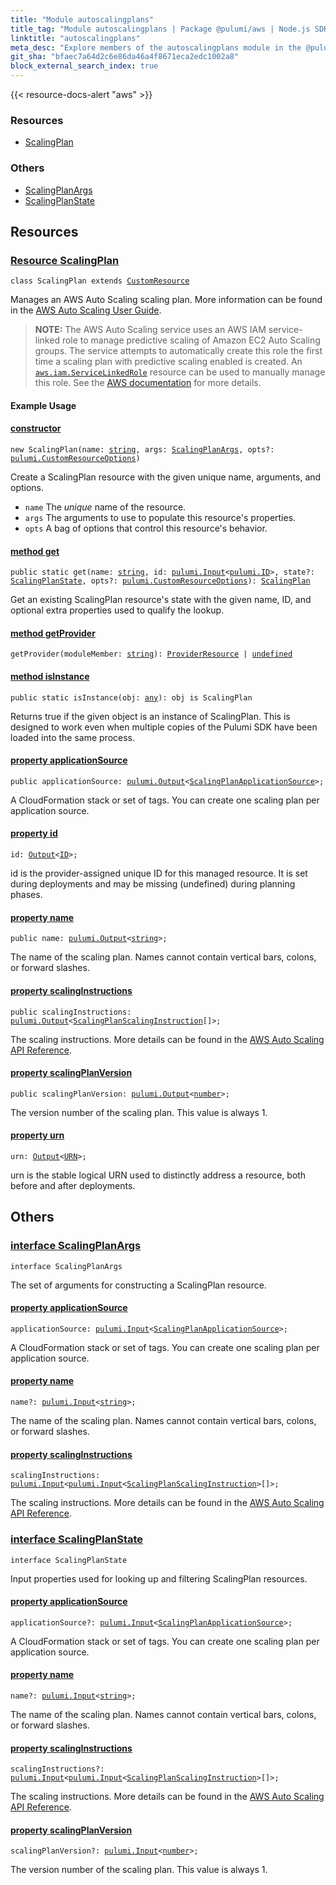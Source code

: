 ```yaml
---
title: "Module autoscalingplans"
title_tag: "Module autoscalingplans | Package @pulumi/aws | Node.js SDK"
linktitle: "autoscalingplans"
meta_desc: "Explore members of the autoscalingplans module in the @pulumi/aws package."
git_sha: "bfaec7a64d2c6e86da46a4f8671eca2edc1002a8"
block_external_search_index: true
---
```


<!-- WARNING: this page was generated by a tool. Do not edit it by hand. -->
<!-- To change it, please see https://github.com/pulumi/docs/tree/master/tools/tscdocgen. -->

{{< resource-docs-alert "aws" >}}




<h3>Resources</h3>
<ul class="api">
    <li><a href="#ScalingPlan"><span class="symbol resource"></span>ScalingPlan</a></li>
</ul>


<h3>Others</h3>
<ul class="api">
    <li><a href="#ScalingPlanArgs"><span class="symbol api"></span>ScalingPlanArgs</a></li>
    <li><a href="#ScalingPlanState"><span class="symbol api"></span>ScalingPlanState</a></li>
</ul>


<h2 id="resources">Resources</h2>
<h3 class="pdoc-module-header" id="ScalingPlan" data-link-title="ScalingPlan">
    <a href="https://github.com/pulumi/pulumi-aws/blob/bfaec7a64d2c6e86da46a4f8671eca2edc1002a8/sdk/nodejs/autoscalingplans/scalingPlan.ts#L20">
        Resource <strong>ScalingPlan</strong>
    </a>
</h3>

<pre class="highlight"><code><span class='kr'>class</span> <span class='nx'>ScalingPlan</span> <span class='kr'>extends</span> <a href='/docs/reference/pkg/nodejs/pulumi/pulumi/#CustomResource'>CustomResource</a></code></pre>

Manages an AWS Auto Scaling scaling plan.
More information can be found in the [AWS Auto Scaling User Guide](https://docs.aws.amazon.com/autoscaling/plans/userguide/what-is-aws-auto-scaling.html).

> **NOTE:** The AWS Auto Scaling service uses an AWS IAM service-linked role to manage predictive scaling of Amazon EC2 Auto Scaling groups. The service attempts to automatically create this role the first time a scaling plan with predictive scaling enabled is created.
An [`aws.iam.ServiceLinkedRole`](https://www.terraform.io/docs/providers/aws/r/iam_service_linked_role.html) resource can be used to manually manage this role.
See the [AWS documentation](https://docs.aws.amazon.com/autoscaling/plans/userguide/aws-auto-scaling-service-linked-roles.html#create-service-linked-role-manual) for more details.

#### Example Usage

<h4 class="pdoc-member-header" id="ScalingPlan-constructor">
<a class="pdoc-child-name" href="https://github.com/pulumi/pulumi-aws/blob/bfaec7a64d2c6e86da46a4f8671eca2edc1002a8/sdk/nodejs/autoscalingplans/scalingPlan.ts#L63"> <b>constructor</b></a>
</h4>


<pre class="highlight"><code><span class='kd'></span><span class='kd'>new</span> ScalingPlan(name: <span class='kd'><a href='https://developer.mozilla.org/en-US/docs/Web/JavaScript/Reference/Global_Objects/String'>string</a></span>, args: <a href='#ScalingPlanArgs'>ScalingPlanArgs</a>, opts?: <a href='/docs/reference/pkg/nodejs/pulumi/pulumi/#CustomResourceOptions'>pulumi.CustomResourceOptions</a>)</code></pre>


Create a ScalingPlan resource with the given unique name, arguments, and options.

* `name` The _unique_ name of the resource.
* `args` The arguments to use to populate this resource&#39;s properties.
* `opts` A bag of options that control this resource&#39;s behavior.

<h4 class="pdoc-member-header" id="ScalingPlan-get">
<a class="pdoc-child-name" href="https://github.com/pulumi/pulumi-aws/blob/bfaec7a64d2c6e86da46a4f8671eca2edc1002a8/sdk/nodejs/autoscalingplans/scalingPlan.ts#L30">method <b>get</b></a>
</h4>


<pre class="highlight"><code><span class='kd'>public static </span>get(name: <span class='kd'><a href='https://developer.mozilla.org/en-US/docs/Web/JavaScript/Reference/Global_Objects/String'>string</a></span>, id: <a href='/docs/reference/pkg/nodejs/pulumi/pulumi/#Input'>pulumi.Input</a>&lt;<a href='/docs/reference/pkg/nodejs/pulumi/pulumi/#ID'>pulumi.ID</a>&gt;, state?: <a href='#ScalingPlanState'>ScalingPlanState</a>, opts?: <a href='/docs/reference/pkg/nodejs/pulumi/pulumi/#CustomResourceOptions'>pulumi.CustomResourceOptions</a>): <a href='#ScalingPlan'>ScalingPlan</a></code></pre>


Get an existing ScalingPlan resource's state with the given name, ID, and optional extra
properties used to qualify the lookup.

<h4 class="pdoc-member-header" id="ScalingPlan-getProvider">
<a class="pdoc-child-name" href="https://github.com/pulumi/pulumi-aws/blob/bfaec7a64d2c6e86da46a4f8671eca2edc1002a8/sdk/nodejs/autoscalingplans/scalingPlan.ts#L20">method <b>getProvider</b></a>
</h4>


<pre class="highlight"><code><span class='kd'></span>getProvider(moduleMember: <span class='kd'><a href='https://developer.mozilla.org/en-US/docs/Web/JavaScript/Reference/Global_Objects/String'>string</a></span>): <a href='/docs/reference/pkg/nodejs/pulumi/pulumi/#ProviderResource'>ProviderResource</a> | <span class='kd'><a href='https://developer.mozilla.org/en-US/docs/Web/JavaScript/Reference/Global_Objects/undefined'>undefined</a></span></code></pre>

<h4 class="pdoc-member-header" id="ScalingPlan-isInstance">
<a class="pdoc-child-name" href="https://github.com/pulumi/pulumi-aws/blob/bfaec7a64d2c6e86da46a4f8671eca2edc1002a8/sdk/nodejs/autoscalingplans/scalingPlan.ts#L41">method <b>isInstance</b></a>
</h4>


<pre class="highlight"><code><span class='kd'>public static </span>isInstance(obj: <span class='kd'><a href='https://www.typescriptlang.org/docs/handbook/basic-types.html#any'>any</a></span>): obj is ScalingPlan</code></pre>


Returns true if the given object is an instance of ScalingPlan.  This is designed to work even
when multiple copies of the Pulumi SDK have been loaded into the same process.

<h4 class="pdoc-member-header" id="ScalingPlan-applicationSource">
<a class="pdoc-child-name" href="https://github.com/pulumi/pulumi-aws/blob/bfaec7a64d2c6e86da46a4f8671eca2edc1002a8/sdk/nodejs/autoscalingplans/scalingPlan.ts#L51">property <b>applicationSource</b></a>
</h4>

<pre class="highlight"><code><span class='kd'>public </span>applicationSource: <a href='/docs/reference/pkg/nodejs/pulumi/pulumi/#Output'>pulumi.Output</a>&lt;<a href='/docs/reference/pkg/nodejs/pulumi/aws/types/output/#ScalingPlanApplicationSource'>ScalingPlanApplicationSource</a>&gt;;</code></pre>

A CloudFormation stack or set of tags. You can create one scaling plan per application source.

<h4 class="pdoc-member-header" id="ScalingPlan-id">
<a class="pdoc-child-name" href="https://github.com/pulumi/pulumi-aws/blob/bfaec7a64d2c6e86da46a4f8671eca2edc1002a8/sdk/nodejs/autoscalingplans/scalingPlan.ts#L20">property <b>id</b></a>
</h4>

<pre class="highlight"><code><span class='kd'></span>id: <a href='/docs/reference/pkg/nodejs/pulumi/pulumi/#Output'>Output</a>&lt;<a href='/docs/reference/pkg/nodejs/pulumi/pulumi/#ID'>ID</a>&gt;;</code></pre>

id is the provider-assigned unique ID for this managed resource.  It is set during
deployments and may be missing (undefined) during planning phases.

<h4 class="pdoc-member-header" id="ScalingPlan-name">
<a class="pdoc-child-name" href="https://github.com/pulumi/pulumi-aws/blob/bfaec7a64d2c6e86da46a4f8671eca2edc1002a8/sdk/nodejs/autoscalingplans/scalingPlan.ts#L55">property <b>name</b></a>
</h4>

<pre class="highlight"><code><span class='kd'>public </span>name: <a href='/docs/reference/pkg/nodejs/pulumi/pulumi/#Output'>pulumi.Output</a>&lt;<span class='kd'><a href='https://developer.mozilla.org/en-US/docs/Web/JavaScript/Reference/Global_Objects/String'>string</a></span>&gt;;</code></pre>

The name of the scaling plan. Names cannot contain vertical bars, colons, or forward slashes.

<h4 class="pdoc-member-header" id="ScalingPlan-scalingInstructions">
<a class="pdoc-child-name" href="https://github.com/pulumi/pulumi-aws/blob/bfaec7a64d2c6e86da46a4f8671eca2edc1002a8/sdk/nodejs/autoscalingplans/scalingPlan.ts#L59">property <b>scalingInstructions</b></a>
</h4>

<pre class="highlight"><code><span class='kd'>public </span>scalingInstructions: <a href='/docs/reference/pkg/nodejs/pulumi/pulumi/#Output'>pulumi.Output</a>&lt;<a href='/docs/reference/pkg/nodejs/pulumi/aws/types/output/#ScalingPlanScalingInstruction'>ScalingPlanScalingInstruction</a>[]&gt;;</code></pre>

The scaling instructions. More details can be found in the [AWS Auto Scaling API Reference](https://docs.aws.amazon.com/autoscaling/plans/APIReference/API_ScalingInstruction.html).

<h4 class="pdoc-member-header" id="ScalingPlan-scalingPlanVersion">
<a class="pdoc-child-name" href="https://github.com/pulumi/pulumi-aws/blob/bfaec7a64d2c6e86da46a4f8671eca2edc1002a8/sdk/nodejs/autoscalingplans/scalingPlan.ts#L63">property <b>scalingPlanVersion</b></a>
</h4>

<pre class="highlight"><code><span class='kd'>public </span>scalingPlanVersion: <a href='/docs/reference/pkg/nodejs/pulumi/pulumi/#Output'>pulumi.Output</a>&lt;<span class='kd'><a href='https://developer.mozilla.org/en-US/docs/Web/JavaScript/Reference/Global_Objects/Number'>number</a></span>&gt;;</code></pre>

The version number of the scaling plan. This value is always 1.

<h4 class="pdoc-member-header" id="ScalingPlan-urn">
<a class="pdoc-child-name" href="https://github.com/pulumi/pulumi-aws/blob/bfaec7a64d2c6e86da46a4f8671eca2edc1002a8/sdk/nodejs/autoscalingplans/scalingPlan.ts#L20">property <b>urn</b></a>
</h4>

<pre class="highlight"><code><span class='kd'></span>urn: <a href='/docs/reference/pkg/nodejs/pulumi/pulumi/#Output'>Output</a>&lt;<a href='/docs/reference/pkg/nodejs/pulumi/pulumi/#URN'>URN</a>&gt;;</code></pre>

urn is the stable logical URN used to distinctly address a resource, both before and after
deployments.



<h2 id="apis">Others</h2>
<h3 class="pdoc-module-header" id="ScalingPlanArgs" data-link-title="ScalingPlanArgs">
    <a href="https://github.com/pulumi/pulumi-aws/blob/bfaec7a64d2c6e86da46a4f8671eca2edc1002a8/sdk/nodejs/autoscalingplans/scalingPlan.ts#L130">
        interface <strong>ScalingPlanArgs</strong>
    </a>
</h3>

<pre class="highlight"><code><span class='kr'>interface</span> <span class='nx'>ScalingPlanArgs</span></code></pre>

The set of arguments for constructing a ScalingPlan resource.

<h4 class="pdoc-member-header" id="ScalingPlanArgs-applicationSource">
<a class="pdoc-child-name" href="https://github.com/pulumi/pulumi-aws/blob/bfaec7a64d2c6e86da46a4f8671eca2edc1002a8/sdk/nodejs/autoscalingplans/scalingPlan.ts#L134">property <b>applicationSource</b></a>
</h4>

<pre class="highlight"><code><span class='kd'></span>applicationSource: <a href='/docs/reference/pkg/nodejs/pulumi/pulumi/#Input'>pulumi.Input</a>&lt;<a href='/docs/reference/pkg/nodejs/pulumi/aws/types/input/#ScalingPlanApplicationSource'>ScalingPlanApplicationSource</a>&gt;;</code></pre>

A CloudFormation stack or set of tags. You can create one scaling plan per application source.

<h4 class="pdoc-member-header" id="ScalingPlanArgs-name">
<a class="pdoc-child-name" href="https://github.com/pulumi/pulumi-aws/blob/bfaec7a64d2c6e86da46a4f8671eca2edc1002a8/sdk/nodejs/autoscalingplans/scalingPlan.ts#L138">property <b>name</b></a>
</h4>

<pre class="highlight"><code><span class='kd'></span>name?: <a href='/docs/reference/pkg/nodejs/pulumi/pulumi/#Input'>pulumi.Input</a>&lt;<span class='kd'><a href='https://developer.mozilla.org/en-US/docs/Web/JavaScript/Reference/Global_Objects/String'>string</a></span>&gt;;</code></pre>

The name of the scaling plan. Names cannot contain vertical bars, colons, or forward slashes.

<h4 class="pdoc-member-header" id="ScalingPlanArgs-scalingInstructions">
<a class="pdoc-child-name" href="https://github.com/pulumi/pulumi-aws/blob/bfaec7a64d2c6e86da46a4f8671eca2edc1002a8/sdk/nodejs/autoscalingplans/scalingPlan.ts#L142">property <b>scalingInstructions</b></a>
</h4>

<pre class="highlight"><code><span class='kd'></span>scalingInstructions: <a href='/docs/reference/pkg/nodejs/pulumi/pulumi/#Input'>pulumi.Input</a>&lt;<a href='/docs/reference/pkg/nodejs/pulumi/pulumi/#Input'>pulumi.Input</a>&lt;<a href='/docs/reference/pkg/nodejs/pulumi/aws/types/input/#ScalingPlanScalingInstruction'>ScalingPlanScalingInstruction</a>&gt;[]&gt;;</code></pre>

The scaling instructions. More details can be found in the [AWS Auto Scaling API Reference](https://docs.aws.amazon.com/autoscaling/plans/APIReference/API_ScalingInstruction.html).

<h3 class="pdoc-module-header" id="ScalingPlanState" data-link-title="ScalingPlanState">
    <a href="https://github.com/pulumi/pulumi-aws/blob/bfaec7a64d2c6e86da46a4f8671eca2edc1002a8/sdk/nodejs/autoscalingplans/scalingPlan.ts#L108">
        interface <strong>ScalingPlanState</strong>
    </a>
</h3>

<pre class="highlight"><code><span class='kr'>interface</span> <span class='nx'>ScalingPlanState</span></code></pre>

Input properties used for looking up and filtering ScalingPlan resources.

<h4 class="pdoc-member-header" id="ScalingPlanState-applicationSource">
<a class="pdoc-child-name" href="https://github.com/pulumi/pulumi-aws/blob/bfaec7a64d2c6e86da46a4f8671eca2edc1002a8/sdk/nodejs/autoscalingplans/scalingPlan.ts#L112">property <b>applicationSource</b></a>
</h4>

<pre class="highlight"><code><span class='kd'></span>applicationSource?: <a href='/docs/reference/pkg/nodejs/pulumi/pulumi/#Input'>pulumi.Input</a>&lt;<a href='/docs/reference/pkg/nodejs/pulumi/aws/types/input/#ScalingPlanApplicationSource'>ScalingPlanApplicationSource</a>&gt;;</code></pre>

A CloudFormation stack or set of tags. You can create one scaling plan per application source.

<h4 class="pdoc-member-header" id="ScalingPlanState-name">
<a class="pdoc-child-name" href="https://github.com/pulumi/pulumi-aws/blob/bfaec7a64d2c6e86da46a4f8671eca2edc1002a8/sdk/nodejs/autoscalingplans/scalingPlan.ts#L116">property <b>name</b></a>
</h4>

<pre class="highlight"><code><span class='kd'></span>name?: <a href='/docs/reference/pkg/nodejs/pulumi/pulumi/#Input'>pulumi.Input</a>&lt;<span class='kd'><a href='https://developer.mozilla.org/en-US/docs/Web/JavaScript/Reference/Global_Objects/String'>string</a></span>&gt;;</code></pre>

The name of the scaling plan. Names cannot contain vertical bars, colons, or forward slashes.

<h4 class="pdoc-member-header" id="ScalingPlanState-scalingInstructions">
<a class="pdoc-child-name" href="https://github.com/pulumi/pulumi-aws/blob/bfaec7a64d2c6e86da46a4f8671eca2edc1002a8/sdk/nodejs/autoscalingplans/scalingPlan.ts#L120">property <b>scalingInstructions</b></a>
</h4>

<pre class="highlight"><code><span class='kd'></span>scalingInstructions?: <a href='/docs/reference/pkg/nodejs/pulumi/pulumi/#Input'>pulumi.Input</a>&lt;<a href='/docs/reference/pkg/nodejs/pulumi/pulumi/#Input'>pulumi.Input</a>&lt;<a href='/docs/reference/pkg/nodejs/pulumi/aws/types/input/#ScalingPlanScalingInstruction'>ScalingPlanScalingInstruction</a>&gt;[]&gt;;</code></pre>

The scaling instructions. More details can be found in the [AWS Auto Scaling API Reference](https://docs.aws.amazon.com/autoscaling/plans/APIReference/API_ScalingInstruction.html).

<h4 class="pdoc-member-header" id="ScalingPlanState-scalingPlanVersion">
<a class="pdoc-child-name" href="https://github.com/pulumi/pulumi-aws/blob/bfaec7a64d2c6e86da46a4f8671eca2edc1002a8/sdk/nodejs/autoscalingplans/scalingPlan.ts#L124">property <b>scalingPlanVersion</b></a>
</h4>

<pre class="highlight"><code><span class='kd'></span>scalingPlanVersion?: <a href='/docs/reference/pkg/nodejs/pulumi/pulumi/#Input'>pulumi.Input</a>&lt;<span class='kd'><a href='https://developer.mozilla.org/en-US/docs/Web/JavaScript/Reference/Global_Objects/Number'>number</a></span>&gt;;</code></pre>

The version number of the scaling plan. This value is always 1.


